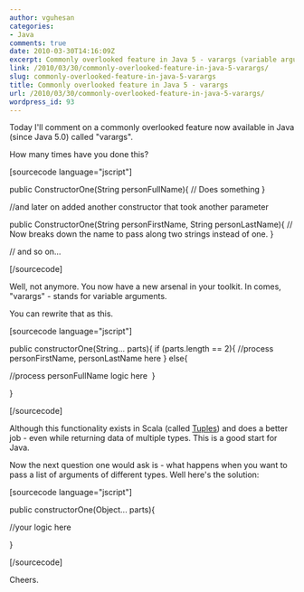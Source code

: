 ```yaml
---
author: vguhesan
categories:
- Java
comments: true
date: 2010-03-30T14:16:09Z
excerpt: Commonly overlooked feature in Java 5 - varargs (variable arguments)
link: /2010/03/30/commonly-overlooked-feature-in-java-5-varargs/
slug: commonly-overlooked-feature-in-java-5-varargs
title: Commonly overlooked feature in Java 5 - varargs
url: /2010/03/30/commonly-overlooked-feature-in-java-5-varargs/
wordpress_id: 93
---
```


Today I'll comment on a commonly overlooked feature now available in Java (since Java 5.0) called "varargs".

How many times have you done this?

[sourcecode language="jscript"]

public ConstructorOne(String personFullName){
// Does something
}

//and later on added another constructor that took another parameter

public ConstructorOne(String personFirstName, String personLastName){
// Now breaks down the name to pass along two strings instead of one.
}

// and so on...

[/sourcecode]

Well, not anymore. You now have a new arsenal in your toolkit. In comes, "varargs" - stands for variable arguments.

You can rewrite that as this.

[sourcecode language="jscript"]

public constructorOne(String... parts){
if (parts.length == 2){
//process personFirstName, personLastName here
} else{

//process personFullName logic here  }

}

[/sourcecode]

Although this functionality exists in Scala (called [Tuples](http://www.codecommit.com/blog/scala/scala-for-java-refugees-part-6)) and does a better job - even while returning data of multiple types. This is a good start for Java.

Now the next question one would ask is - what happens when you want to pass a list of arguments of different types. Well here's the solution:

[sourcecode language="jscript"]

public constructorOne(Object... parts){

//your logic here

}

[/sourcecode]

Cheers.

